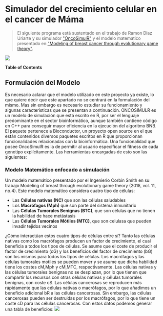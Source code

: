 # Simulador del crecimiento celular en el cancer de Máma

> El siguiente programa está sustentado en el trabajo de Ramon Diaz Uriarte y su simulador ["OncoSimulR"](https://academic.oup.com/bioinformatics/article-pdf/doi/10.1093/bioinformatics/btx077/25155544/btx077.pdf) y el modelo matematico presentado en ["Modeling of breast cancer through evolutionary game theory"](https://projecteuclid.org/journals/involve-a-journal-of-mathematics/volume-11/issue-4/Modeling-of-breast-cancer-through-evolutionary-game-theory/10.2140/involve.2018.11.541.full").

![](captures/capture01.bmp)

**Table of Contents**

## Formulación del Modelo
Es necesario aclarar que el modelo utilizado en este proyecto ya existe, lo que quiere decir que este apartado no se centrará en la formulación del mismo. Mas sin embargo es necesario estudiar su funcionamiento y algunas características que se presentan a continuación.
ONCOSIMULR es un modelo de simulación que está escrito en R, por ser el lenguaje predominante en el sector bioinformático, aunque también contiene código en C++ para conseguir mayor eficiencia en la ejecución del algoritmo BNB. El paquete pertenece a Bioconductor, un proyecto open source en el que están contenidos diversos paquetes escritos en R que proporcionan funcionalidades relacionadas con la bioinformática.
Una funcionalidad que posee OncoSimulR es la de permitir al usuario especificar el fitness de cada genotipo explícitamente. Las herramientas encargadas de esto son las siguientes: 
### Modelo Matemático enfocado a simulación
Un modelo matemático presentado por el Ingenierio Corbin Smith en su trabajo Modeling of breast through evolutionary game theory (2018, vol. 11, no.4). Este modelo matemático considera cuatro tipo de células:
- Las **Células nativas (NC)** que son las células saludables
- Los **Macrófagos (Mph)** que son parte del sistema inmunitario 
- Las **Células Tumorales Benignas (BTC)**, que son células que no tienen la habilidad de hace metástasis
- Las **Células Tumorales Mótiles (MTC)**, que son celulasa que pueden invadir tejidos vecinos

¿Cómo interactúan estos cuatro tipos de células entre sí? Tanto las células nativas como los macrófagos producen un factor de crecimiento, el cual beneficia a todos los tipos de células. Se asume que el coste de producir el factor de crecimiento (cG) y los beneficios del factor de crecimiento (bG) son los mismos para todos los tipos de células. Los macrófagos y las células tumorales motiles se pueden mover y se asume que dicha habilidad tiene los costes cM,Mph y cM,MTC, respectivamente. Las células nativas y las células tumorales benignas no se desplazan, por lo que tienen que compartir los recursos con otras células nativas y células tumorales benignas, con coste cS. Las células cancerosas se reproducen más rápidamente que las células nativas o macrófagos, por lo que añadimos un beneficio adicional bR a las células cancerosas. Sin embargo, las células cancerosas pueden ser destruidas por los macrófagos, por lo que tiene un coste cD para las células cancerosas.
Con estos datos podemos generar una tabla de beneficios:
![](captures/table01.bmp)
